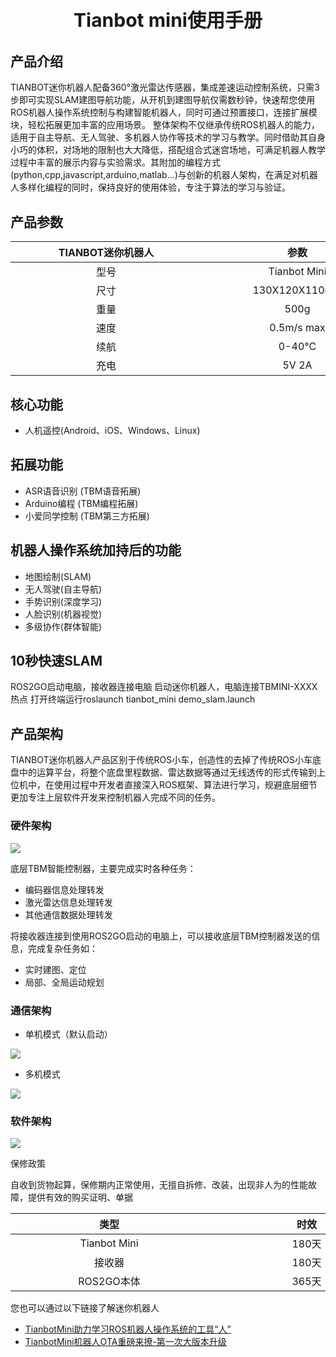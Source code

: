 <p style="font-size:30px; font-weight: bolder; text-align:center "> Tianbot mini使用手册</p>

## 产品介绍

TIANBOT迷你机器人配备360°激光雷达传感器，集成差速运动控制系统，只需3步即可实现SLAM建图导航功能，从开机到建图导航仅需数秒钟，快速帮您使用ROS机器人操作系统控制与构建智能机器人，同时可通过预置接口，连接扩展模块，轻松拓展更加丰富的应用场景。
整体架构不仅继承传统ROS机器人的能力，适用于自主导航、无人驾驶、多机器人协作等技术的学习与教学。同时借助其自身小巧的体积，对场地的限制也大大降低，搭配组合式迷宫场地，可满足机器人教学过程中丰富的展示内容与实验需求。其附加的编程方式(python,cpp,javascript,arduino,matlab...)与创新的机器人架构，在满足对机器人多样化编程的同时，保持良好的使用体验，专注于算法的学习与验证。

## 产品参数

|<div style="width:290px">TIANBOT迷你机器人</div>| <div style="width:290px">参数</div>|
|:--: |:--:|
|型号	| Tianbot Mini |
|尺寸	| 130X120X110mm |
|重量 |	500g |
|速度	| 0.5m/s max |
|续航 |	0-40°C |
|充电	| 5V 2A |



## 核心功能

- 人机遥控(Android、iOS、Windows、Linux)

## 拓展功能

- ASR语音识别 (TBM语音拓展)
- Arduino编程 (TBM编程拓展)
- 小爱同学控制 (TBM第三方拓展)

## 机器人操作系统加持后的功能

- 地图绘制(SLAM)
- 无人驾驶(自主导航)
- 手势识别(深度学习)
- 人脸识别(机器视觉)
- 多级协作(群体智能)

## 10秒快速SLAM

ROS2GO启动电脑，接收器连接电脑
启动迷你机器人，电脑连接TBMINI-XXXX热点
打开终端运行roslaunch tianbot_mini demo_slam.launch

## 产品架构

TIANBOT迷你机器人产品区别于传统ROS小车，创造性的去掉了传统ROS小车底盘中的运算平台，将整个底盘里程数据、雷达数据等通过无线透传的形式传输到上位机中，在使用过程中开发者直接深入ROS框架、算法进行学习，规避底层细节更加专注上层软件开发来控制机器人完成不同的任务。

### 硬件架构

![](https://img.kancloud.cn/42/71/42710ac125aa5a0906c59552f586712f_1642x534.png)

底层TBM智能控制器，主要完成实时各种任务：

- 编码器信息处理转发
- 激光雷达信息处理转发
- 其他通信数据处理转发

将接收器连接到使用ROS2GO启动的电脑上，可以接收底层TBM控制器发送的信息，完成复杂任务如：

- 实时建图、定位
- 局部、全局运动规划

### 通信架构

- 单机模式（默认启动）

![](https://img.kancloud.cn/72/5a/725a934a7fee3f109b1d961152d9c7d5_964x400.png)

- 多机模式

![](https://img.kancloud.cn/90/6d/906d039c34b7f33f98d630f541a56812_976x793.png)

### 软件架构

![](https://img.kancloud.cn/08/aa/08aae4030a1e84b0c9a8f063b25609c6_1803x1062.jpg)

保修政策

自收到货物起算，保修期内正常使用，无擅自拆修、改装，出现非人为的性能故障，提供有效的购买证明、单据

|<div style="width:300px">类型</div>| <div style="width:300px">时效</div> |
|:--:|:--:|
|Tianbot Mini |	180天 |
|接收器 |	180天 |
|ROS2GO本体	| 365天 | 

您也可以通过以下链接了解迷你机器人

- [TianbotMini助力学习ROS机器人操作系统的工具“人”](https://mp.weixin.qq.com/s/L1-yKpnDQC2Qymf2jpNX-Q)
- [TianbotMini机器人OTA重磅来撩-第一次大版本升级](https://mp.weixin.qq.com/s/AEmPlZ0_b_Bj7jE0CTvoXw)